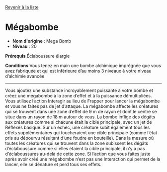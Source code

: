 [Revenir à la liste](list.md)

# Mégabombe

 * **Nom d'origine** : Mega Bomb
 * **Niveau** : 20


<p><strong>Prérequis</strong> Éclaboussure élargie</p>
<p><strong>Conditions</strong> Vous tenez en main une bombe alchimique imprégnée que vous avez fabriquée et qui est inférieure d’au moins 3 niveaux à votre niveau d’alchimie avancée</p>
<hr>
<p>Vous ajoutez une substance incroyablement puissante à votre bombe et créez une mégabombe à la zone d’effet et à la puissance démultipliées. Vous utilisez l’action Interagir au lieu de Frapper pour lancer la mégabombe et vous ne faites pas de jet d’attaque. La mégabombe affecte les créatures qui se trouvent dans une zone d’effet de 9 m de rayon et dont le centre se situe dans un rayon de 18 m autour de vous. La bombe inflige des dégâts aux créatures comme si chacune était la cible principale, avec un jet de Réflexes basique. Sur un échec, une créature subit également tous les effets supplémentaires qui toucheraient une cible principale (comme l’état pris au dépourvu résultant d’une foudre en bouteille). Dans la mesure où toutes les créatures qui se trouvent dans la zone subissent les dégâts d’éclaboussure comme si elles étaient la cible principale, il n’y a pas d’éclaboussures au-delà de cette zone. Si l’action que vous faites juste après avoir créé une mégabombe n’est pas une Interaction qui permet de la lancer, elle se dénature et perd tous ses effets.</p>